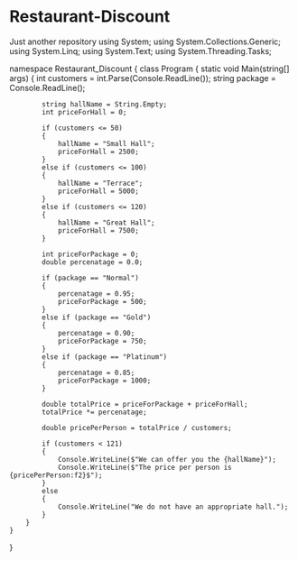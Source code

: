 # Restaurant-Discount
Just another repository
using System;
using System.Collections.Generic;
using System.Linq;
using System.Text;
using System.Threading.Tasks;

namespace Restaurant_Discount
{
    class Program
    {
        static void Main(string[] args)
        {
            int customers = int.Parse(Console.ReadLine());
            string package = Console.ReadLine();

            string hallName = String.Empty;
            int priceForHall = 0;

            if (customers <= 50)
            {
                hallName = "Small Hall";
                priceForHall = 2500;
            }
            else if (customers <= 100)
            {
                hallName = "Terrace";
                priceForHall = 5000;
            }
            else if (customers <= 120)
            {
                hallName = "Great Hall";
                priceForHall = 7500;
            }

            int priceForPackage = 0;
            double percenatage = 0.0;

            if (package == "Normal")
            {
                percenatage = 0.95;
                priceForPackage = 500;
            }
            else if (package == "Gold")
            {
                percenatage = 0.90;
                priceForPackage = 750;
            }
            else if (package == "Platinum")
            {
                percenatage = 0.85;
                priceForPackage = 1000;
            }

            double totalPrice = priceForPackage + priceForHall;
            totalPrice *= percenatage;

            double pricePerPerson = totalPrice / customers;

            if (customers < 121)
            {
                Console.WriteLine($"We can offer you the {hallName}");
                Console.WriteLine($"The price per person is {pricePerPerson:f2}$");
            }
            else
            {
                Console.WriteLine("We do not have an appropriate hall.");
            }
        }
    }
}

